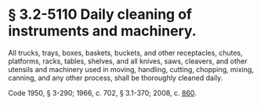 # § 3.2-5110 Daily cleaning of instruments and machinery.

<p>All trucks, trays, boxes, baskets, buckets, and other receptacles, chutes, platforms, racks, tables, shelves, and all knives, saws, cleavers, and other utensils and machinery used in moving, handling, cutting, chopping, mixing, canning, and any other process, shall be thoroughly cleaned daily.</p><p>Code 1950, § 3-290; 1966, c. 702, § 3.1-370; 2008, c. <a href='http://lis.virginia.gov/cgi-bin/legp604.exe?081+ful+CHAP0860'>860</a>.</p>